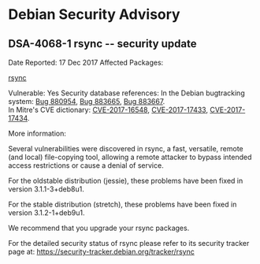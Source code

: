 
Debian Security Advisory
========================


DSA-4068-1 rsync -- security update
-----------------------------------



Date Reported:
17 Dec 2017
Affected Packages:

[rsync](https://packages.debian.org/src:rsync)

Vulnerable:
Yes
Security database references:
In the Debian bugtracking system: [Bug 880954](https://bugs.debian.org/cgi-bin/bugreport.cgi?bug=880954), [Bug 883665](https://bugs.debian.org/cgi-bin/bugreport.cgi?bug=883665), [Bug 883667](https://bugs.debian.org/cgi-bin/bugreport.cgi?bug=883667).  
In Mitre's CVE dictionary: [CVE-2017-16548](https://security-tracker.debian.org/tracker/CVE-2017-16548), [CVE-2017-17433](https://security-tracker.debian.org/tracker/CVE-2017-17433), [CVE-2017-17434](https://security-tracker.debian.org/tracker/CVE-2017-17434).  

More information:

Several vulnerabilities were discovered in rsync, a fast, versatile,
remote (and local) file-copying tool, allowing a remote attacker to
bypass intended access restrictions or cause a denial of service.


For the oldstable distribution (jessie), these problems have been fixed
in version 3.1.1-3+deb8u1.


For the stable distribution (stretch), these problems have been fixed in
version 3.1.2-1+deb9u1.


We recommend that you upgrade your rsync packages.


For the detailed security status of rsync please refer to its security
tracker page at: <https://security-tracker.debian.org/tracker/rsync>






